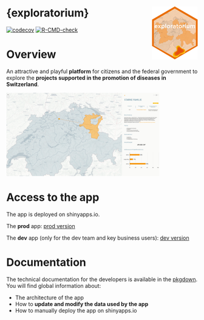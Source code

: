 
<!-- README.md is generated from README.Rmd. Please edit that file -->

# {exploratorium} <img src="man/figures/logo.png" align="right" alt="" width="120" />

<!-- badges: start -->

[![codecov](https://codecov.io/gh/promotionsante/exploratorium/graph/badge.svg?token=TP6V4VMH6B)](https://codecov.io/gh/promotionsante/exploratorium)
[![R-CMD-check](https://github.com/promotionsante/exploratorium/actions/workflows/check.yaml/badge.svg)](https://github.com/promotionsante/exploratorium/actions/workflows/check.yaml)
<!-- badges: end -->

# Overview

An attractive and playful **platform** for citizens and the federal
government to explore the **projects supported in the promotion of
diseases in Switzerland**.

<img src="man/figures/screenshot_app.png" align="center" alt="" width="80%" />

# Access to the app

The app is deployed on shinyapps.io.

The **prod** app: [prod
version](https://prevention.shinyapps.io/exploratorium/)

The **dev** app (only for the dev team and key business users): [dev
version](https://prevention.shinyapps.io/exploratorium-dev/)

# Documentation

The technical documentation for the developers is available in the
[pkgdown](https://promotionsante.pages.thinkr.fr/exploratorium). You
will find global information about:

- The architecture of the app
- How to **update and modify the data used by the app**
- How to manually deploy the app on shinyapps.io
